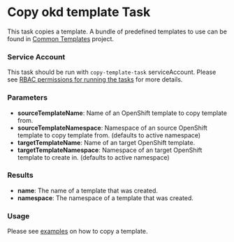 # Copy okd template Task

This task copies a template.
A bundle of predefined templates to use can be found in [Common Templates](https://github.com/kubevirt/common-templates) project.

### Service Account

This task should be run with `copy-template-task` serviceAccount.
Please see [RBAC permissions for running the tasks](../../docs/tasks-rbac-permissions.md) for more details.

### Parameters

- **sourceTemplateName**: Name of an OpenShift template to copy template from.
- **sourceTemplateNamespace**: Namespace of an source OpenShift template to copy template from. (defaults to active namespace)
- **targetTemplateName**: Name of an target OpenShift template.
- **targetTemplateNamespace**: Namespace of an target OpenShift template to create in. (defaults to active namespace)

### Results

- **name**: The name of a template that was created.
- **namespace**: The namespace of a template that was created.

### Usage

Please see [examples](examples) on how to copy a template.
